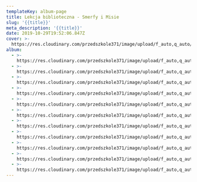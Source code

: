 ```yaml
---
templateKey: album-page
title: Lekcja biblioteczna - Smerfy i Misie
slug: '{{title}}'
meta_description: '{{title}}'
date: 2019-10-29T19:52:06.847Z
cover: >-
  https://res.cloudinary.com/przedszkole371/image/upload/f_auto,q_auto/c_fill,w_1200/v1573678659/Albumy%20zdj%C4%99%C4%87/2019/Lekcja%20biblioteczna/gxb3owgu3mlqspevqhmd.jpg
album:
  - >-
    https://res.cloudinary.com/przedszkole371/image/upload/f_auto,q_auto/c_fill,w_1200/v1573678738/Albumy%20zdj%C4%99%C4%87/2019/Lekcja%20biblioteczna/oibhu7qh811xac5fje3v.jpg
  - >-
    https://res.cloudinary.com/przedszkole371/image/upload/f_auto,q_auto/c_fill,w_1200/v1573678724/Albumy%20zdj%C4%99%C4%87/2019/Lekcja%20biblioteczna/h5tpa3ccbfb8qdalh8te.jpg
  - >-
    https://res.cloudinary.com/przedszkole371/image/upload/f_auto,q_auto/c_fill,w_1200/v1573678697/Albumy%20zdj%C4%99%C4%87/2019/Lekcja%20biblioteczna/lsqutc1pupsluorsoee1.jpg
  - >-
    https://res.cloudinary.com/przedszkole371/image/upload/f_auto,q_auto/c_fill,w_1200/v1573678659/Albumy%20zdj%C4%99%C4%87/2019/Lekcja%20biblioteczna/gxb3owgu3mlqspevqhmd.jpg
  - >-
    https://res.cloudinary.com/przedszkole371/image/upload/f_auto,q_auto/c_fill,w_1200/v1573678659/Albumy%20zdj%C4%99%C4%87/2019/Lekcja%20biblioteczna/xx4j0znswpjxez7ejk9t.jpg
  - >-
    https://res.cloudinary.com/przedszkole371/image/upload/f_auto,q_auto/c_fill,w_1200/v1573678648/Albumy%20zdj%C4%99%C4%87/2019/Lekcja%20biblioteczna/qo79y9pkeeretn1dqtpa.jpg
  - >-
    https://res.cloudinary.com/przedszkole371/image/upload/f_auto,q_auto/c_fill,w_1200/v1573678643/Albumy%20zdj%C4%99%C4%87/2019/Lekcja%20biblioteczna/spqt1vi4cschyy0ylilc.jpg
  - >-
    https://res.cloudinary.com/przedszkole371/image/upload/f_auto,q_auto/c_fill,w_1200/v1573678626/Albumy%20zdj%C4%99%C4%87/2019/Lekcja%20biblioteczna/v8yjbogf469pngatere3.jpg
  - >-
    https://res.cloudinary.com/przedszkole371/image/upload/f_auto,q_auto/c_fill,w_1200/v1573678625/Albumy%20zdj%C4%99%C4%87/2019/Lekcja%20biblioteczna/wipwnqmfccwtw0r8nukl.jpg
  - >-
    https://res.cloudinary.com/przedszkole371/image/upload/f_auto,q_auto/c_fill,w_1200/v1573678624/Albumy%20zdj%C4%99%C4%87/2019/Lekcja%20biblioteczna/kvaibxspeixcdfus7htb.jpg
  - >-
    https://res.cloudinary.com/przedszkole371/image/upload/f_auto,q_auto/c_fill,w_1200/v1573678623/Albumy%20zdj%C4%99%C4%87/2019/Lekcja%20biblioteczna/pgpzvcfvlkgc2ekwkrzj.jpg
---
```


